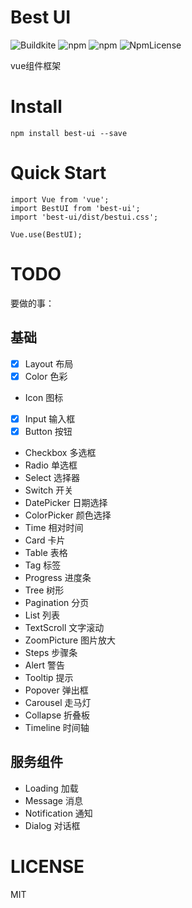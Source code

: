 # Best UI
![Buildkite](https://img.shields.io/buildkite/3826789cf8890b426057e6fe1c4e683bdf04fa24d498885489/master.svg) ![npm](https://img.shields.io/npm/v/best-ui.svg) ![npm](https://img.shields.io/npm/dt/best-ui.svg) ![NpmLicense](https://img.shields.io/npm/l/best-ui.svg)

vue组件框架

# Install 
```
npm install best-ui --save
```

# Quick Start
```
import Vue from 'vue';
import BestUI from 'best-ui';
import 'best-ui/dist/bestui.css';

Vue.use(BestUI);
```

# TODO
要做的事：
## 基础
- [x] Layout 布局
- [x] Color 色彩
- Icon 图标
- [x] Input 输入框
- [x] Button 按钮
- Checkbox 多选框
- Radio 单选框
- Select 选择器
- Switch 开关
- DatePicker 日期选择
- ColorPicker 颜色选择
- Time 相对时间
- Card 卡片
- Table 表格
- Tag 标签
- Progress 进度条
- Tree 树形
- Pagination 分页
- List 列表
- TextScroll 文字滚动
- ZoomPicture 图片放大
- Steps 步骤条
- Alert 警告
- Tooltip 提示
- Popover 弹出框
- Carousel 走马灯
- Collapse 折叠板
- Timeline 时间轴

## 服务组件
- Loading 加载
- Message 消息
- Notification 通知
- Dialog 对话框

# LICENSE
MIT